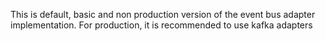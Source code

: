 This is default, basic and non production version of the event bus adapter implementation.
For production, it is recommended to use kafka adapters